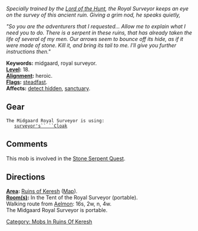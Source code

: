 *Specially trained by the [Lord of the
Hunt](Lord_Of_The_Hunt "wikilink"), the Royal Surveyor keeps an eye on
the survey of this ancient ruin. Giving a grim nod, he speaks quietly,*

*"So you are the adventurers that I requested... Allow me to explain
what I need you to do. There is a serpent in these ruins, that has
already taken the life of several of my men. Our arrows seem to bounce
off its hide, as if it were made of stone. Kill it, and bring its tail
to me. I'll give you further instructions then."*

**Keywords:** midgaard, royal surveyor.  
**[Level](Level "wikilink"):** 18.  
**[Alignment](Alignment "wikilink"):** heroic.  
**[Flags](:Category:_Mob_Types "wikilink"):**
[steadfast](Sentinel_Mobs "wikilink").  
**Affects:** [detect hidden](Detect_Hidden "wikilink"),
[sanctuary](Sanctuary "wikilink").  

## Gear

`The Midgaard Royal Surveyor is using:`  
<worn about body>`   `[`surveyor's`` ``Cloak`](Surveyor's_Cloak "wikilink")

## Comments

This mob is involved in the [Stone Serpent
Quest](Stone_Serpent_Quest "wikilink").

## Directions

**[Area](:Category:_Areas "wikilink"):** [Ruins of
Keresh](:Category:_Ruins_Of_Keresh "wikilink")
([Map](Ruins_Of_Keresh_Map "wikilink")).  
**[Room(s)](:Category:_Rooms "wikilink"):** In the Tent of the Royal
Surveyor (portable).  
Walking route from [Aelmon](Aelmon "wikilink"): 16s, 2w, n, 4w.  
The Midgaard Royal Surveyor is portable.  

[Category: Mobs In Ruins Of
Keresh](Category:_Mobs_In_Ruins_Of_Keresh "wikilink")
